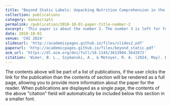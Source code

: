 ```yaml
---
title: "Beyond Static Labels: Unpacking Nutrition Comprehension in the Digital Age"
collection: publications
category: manuscripts
permalink: /publication/2010-10-01-paper-title-number-2
excerpt: 'This paper is about the number 2. The number 3 is left for future work.'
date: 2010-10-01
venue: 'CHI 2024'
slidesurl: 'http://academicpages.github.io/files/slides2.pdf'
paperurl: 'http://academicpages.github.io/files/beyond_static.pdf'
acm_url: 'https://dl.acm.org/doi/full/10.1145/3613904.3642672'
citation: 'Wimer, B. L., Szymanski, A., & Metoyer, R. A. (2024, May). Beyond Static Labels: Unpacking Nutrition Comprehension in the Digital Age. In Proceedings of the CHI Conference on Human Factors in Computing Systems (pp. 1-15).'
---
```


The contents above will be part of a list of publications, if the user clicks the link for the publication than the contents of section will be rendered as a full page, allowing you to provide more information about the paper for the reader. When publications are displayed as a single page, the contents of the above "citation" field will automatically be included below this section in a smaller font.